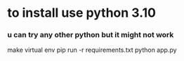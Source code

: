 # to install use python 3.10

### u can try any other python but it might not work

make virtual env
pip run -r requirements.txt
python app.py
